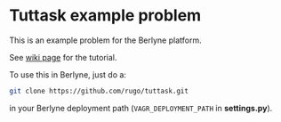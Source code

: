 # Tuttask example problem
This is an example problem for the Berlyne platform.

See [wiki page](https://github.com/rugo/berlyne/wiki/Example-Problem) for the tutorial.

To use this in Berlyne, just do a:

```bash
git clone https://github.com/rugo/tuttask.git
```

in your Berlyne deployment path (```VAGR_DEPLOYMENT_PATH``` in **settings.py**).
